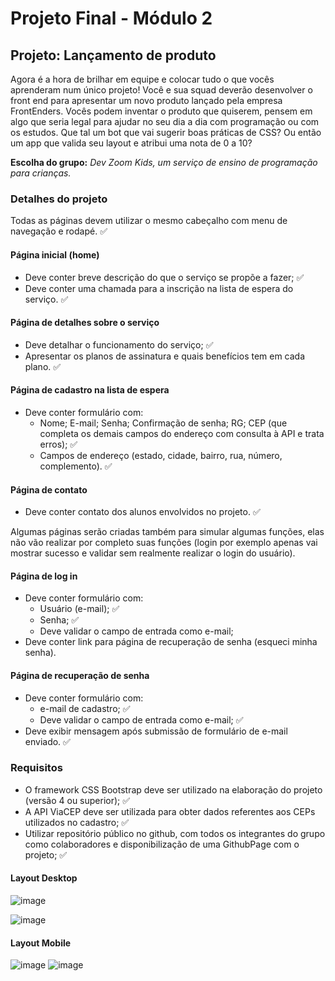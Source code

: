 # Projeto Final - Módulo 2

## Projeto: Lançamento de produto

Agora é a hora de brilhar em equipe e colocar tudo o que vocês aprenderam num único projeto! Você e sua squad deverão desenvolver o front end para apresentar um novo produto lançado pela empresa FrontEnders. Vocês podem inventar o produto que quiserem, pensem em algo que seria legal para ajudar no seu dia a dia com programação ou com os estudos. Que tal um bot que vai sugerir boas práticas de CSS? Ou então um app que valida seu layout e atribui uma nota de 0 a 10?

**Escolha do grupo:** *Dev Zoom Kids, um serviço de ensino de programação para crianças.*

### **Detalhes do projeto**

Todas as páginas devem utilizar o mesmo cabeçalho com menu de navegação e rodapé. ✅

#### **Página inicial (home)**

* Deve conter breve descrição do que o serviço se propõe a fazer; ✅
* Deve conter uma chamada para a inscrição na lista de espera do serviço. ✅

#### **Página de detalhes sobre o serviço**

* Deve detalhar o funcionamento do serviço; ✅
* Apresentar os planos de assinatura e quais benefícios tem em cada plano. ✅

#### **Página de cadastro na lista de espera**

* Deve conter formulário com:
    * Nome; E-mail; Senha; Confirmação de senha; RG; CEP (que completa os demais campos do endereço com consulta à API e trata erros); ✅
    * Campos de endereço (estado, cidade, bairro, rua, número, complemento). ✅

#### **Página de contato**

* Deve conter contato dos alunos envolvidos no projeto. ✅

Algumas páginas serão criadas também para simular algumas funções, elas não vão realizar por completo suas funções (login por exemplo apenas vai mostrar sucesso e validar sem realmente realizar o login do usuário).

#### **Página de log in**

* Deve conter formulário com:
    * Usuário (e-mail); ✅
    * Senha; ✅
    * Deve validar o campo de entrada como e-mail; 
* Deve conter link para página de recuperação de senha (esqueci minha senha).

#### **Página de recuperação de senha**

* Deve conter formulário com:
    * e-mail de cadastro; ✅
    * Deve validar o campo de entrada como e-mail; ✅
* Deve exibir mensagem após submissão de formulário de e-mail enviado. ✅

### **Requisitos**

* O framework CSS Bootstrap deve ser utilizado na elaboração do projeto (versão 4 ou superior); ✅
* A API ViaCEP deve ser utilizada para obter dados referentes aos CEPs utilizados no cadastro; ✅
* Utilizar repositório público no github, com todos os integrantes do grupo como colaboradores e disponibilização de uma GithubPage com o projeto; ✅

#### Layout Desktop

![image](https://github.com/cclsenna/projeto-final-2/blob/minha-nova-branch/img/desktop_home.png?raw=true)

![image](https://github.com/cclsenna/projeto-final-2/blob/minha-nova-branch/img/desktop_servicos.png?raw=true)

#### Layout Mobile

![image](https://github.com/cclsenna/projeto-final-2/blob/minha-nova-branch/img/mobile_home.png?raw=true)
![image](https://github.com/cclsenna/projeto-final-2/blob/minha-nova-branch/img/mobile_servicos.png?raw=true)